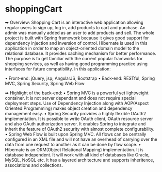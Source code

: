 # shoppingCart

➡ Overview:
Shopping Cart is an interactive web application allowing regular users to sign up, log in, add products to cart and purchase. An admin was manually added as
an user to add products and sell. The whole project is built with Spring framework because it gives good support for dependency injection and inversion of
control. Hibernate is used in this application in order to map an object-oriented domain model to the relational database. It provides caching mechanism for better
performance. The purpose is to get familiar with the current popular framworks for shopping services, as well as having good programming practice using interfaces
for future compatibility. In this application:

• Front-end: jQuery, jsp, AngularJS, Bootstrap
• Back-end: RESTful, Spring MVC, Spring Security, Spring Web Flow


➡ Highlight of the back-end:
• Spring MVC is a powerful yet lightweight container. It is not server dependant and does not require special deployment steps. Use of Dependency Injection along with AOP(Aspect Oriented Programming) makes object creation and dependency management easy.
• Spring Security provides a highly flexible OAuth2 implementation. It is possible to write OAuth client, OAuth resource server and also OAuth authorization server. It enables Spring to integrate and inherit the feature of OAuth2 security with almost complete configurability.
• Spring Web Flow is built upon Spring MVC. All flows can be centrally configured in an XML file and will not have an overhead of carrying over the data from one request to another as it can be done by flow scope. 
• Hibernate is an ORM(Object Relational Mapping) implementation. It is database independent. It will work with all kind of databases like Oracle, MySQL, NoSQL etc.  It has a layered architecture and supports inheritence, associations and collections.

